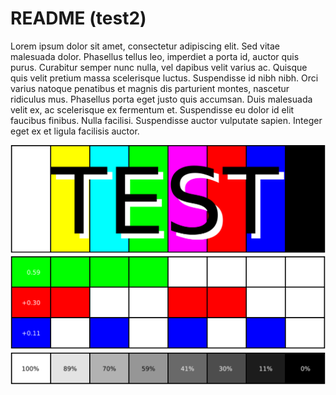 # README (test2)

Lorem ipsum dolor sit amet, consectetur adipiscing elit. Sed vitae malesuada dolor. Phasellus tellus leo, imperdiet a porta id, auctor quis purus. Curabitur semper nunc nulla, vel dapibus velit varius ac. Quisque quis velit pretium massa scelerisque luctus. Suspendisse id nibh nibh. Orci varius natoque penatibus et magnis dis parturient montes, nascetur ridiculus mus. Phasellus porta eget justo quis accumsan. Duis malesuada velit ex, ac scelerisque ex fermentum et. Suspendisse eu dolor id elit faucibus finibus. Nulla facilisi. Suspendisse auctor vulputate sapien. Integer eget ex et ligula facilisis auctor.

![Test](../images/Test1-used.svg)
